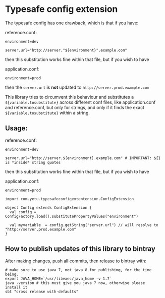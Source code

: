 # Typesafe config extension

The typesafe config has one drawback, which is that if you have:

reference.conf:
```
environment=dev

server.url="http://server."${environment}".example.com"
```

then this substitution works fine within that file, but if you wish to have

application.conf:
```
environment=prod
```

then the `server.url` is **not** updated to `http://server.prod.example.com`

This library tries to circumvent this behaviour and substitutes a `${variable.tosubstitute}` across different conf files, like application.conf and reference.conf, but only for strings, and only if it finds the exact `${variable.tosubstitute}` within a string.

## Usage:


reference.conf:
```
environment=dev

server.url="http://server.${environment}.example.com" # IMPORTANT: ${} is *inside* string quotes
```

then this substitution works fine within that file, but if you wish to have

application.conf:
```
environment=prod
```

```
import com.yetu.typesafeconfigextentension.ConfigExtension

object Config extends ConfigExtension {
  val config = ConfigFactory.load().substitutePropertyValues("environment")

  val myvariable  = config.getString("server.url") // will resolve to "http://server.prod.example.com"
}

```



## How to publish updates of this library to bintray

After making changes, push all commits, then release to bintray with:

```
# make sure to use java 7, not java 8 for publishing, for the time being.
export JAVA_HOME=`/usr/libexec/java_home -v 1.7`
java -version # this must give you java 7 now, otherwise please install it
sbt "cross release with-defaults"
```
